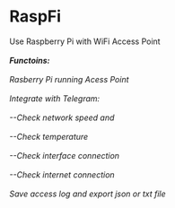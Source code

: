 # RaspFi
Use Raspberry Pi with WiFi Access Point<br /><br />
***Functoins:*** <br /><br />
*Rasberry Pi running Acess Point* <br /><br />
*Integrate with Telegram: <br /><br />
--Check network speed and <br /><br />
--Check temperature <br /><br />
--Check interface connection <br /><br />
--Check internet connection<br /><br />*
*Save access log and export json or txt file*

